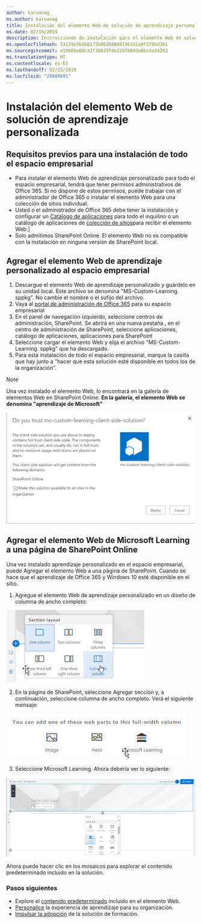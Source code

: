 ```yaml
---
author: karuanag
ms.author: karuanag
title: Instalación del elemento Web de solución de aprendizaje personalizada
ms.date: 02/10/2019
description: Instrucciones de instalación para el elemento Web de solución de aprendizaje personalizada
ms.openlocfilehash: 53229e5b1b8175b06d888091963d1a9f2f0bd361
ms.sourcegitcommit: e10085e60ca3f38029fde229fb093e6bc4a34203
ms.translationtype: MT
ms.contentlocale: es-ES
ms.lasthandoff: 02/25/2019
ms.locfileid: "29989691"
---
```

# <a name="installing-the-custom-learning-solution-webpart"></a>Instalación del elemento Web de solución de aprendizaje personalizada

## <a name="prerequisites-for-a-tenant-wide-installation"></a>Requisitos previos para una instalación de todo el espacio empresarial

- Para instalar el elemento Web de aprendizaje personalizado para todo el espacio empresarial, tendrá que tener permisos administrativos de Office 365.  Si no dispone de estos permisos, puede trabajar con el administrador de Office 365 o instalar el elemento Web para una colección de sitios individual.
- Usted o el administrador de Office 365 debe tener la instalación y configurar un [Catálogo de aplicaciones](https://docs.microsoft.com/en-us/sharepoint/dev/spfx/set-up-your-developer-tenant) para todo el inquilino o un catálogo de aplicaciones de [colección de sitios](https://docs.microsoft.com/en-us/sharepoint/dev/general-development/site-collection-app-catalog)para recibir el elemento Web.]
- Solo admitimos SharePoint Online. El elemento Web no es compatible con la instalación en ninguna versión de SharePoint local.

## <a name="add-the-custom-learning-webpart-to-your-tenant"></a>Agregar el elemento Web de aprendizaje personalizado al espacio empresarial 

1. Descargue el elemento Web de aprendizaje personalizado y guárdelo en su unidad local.  Este archivo se denomina "MS-Custom-Learning. sppkg".  No cambie el nombre o el sufijo del archivo. 
2. Vaya al [portal de administración de Office 365](https://admin.microsoft.com/AdminPortal/Home#/homepage) para su espacio empresarial
3. En el panel de navegación izquierdo, seleccione centros de administración, SharePoint. Se abrirá en una nueva pestaña., en el centro de administración de SharePoint, seleccione aplicaciones, catálogo de aplicaciones, aplicaciones para SharePoint 
4. Seleccione cargar el elemento Web y elija el archivo "MS-Custom-Learning. sppkg" que ha descargado.
5. Para esta instalación de todo el espacio empresarial, marque la casilla que hay junto a "hacer que esta solución esté disponible en todos los de la organización".  
 
> [!NOTE]
> Una vez instalado el elemento Web, lo encontrará en la galería de elementos Web en SharePoint Online.  **En la galería, el elemento Web se denomina "aprendizaje de Microsoft"**

![Implementar solución](media/trustapp_sm.png)


## <a name="add-the-microsoft-learning-webpart-to-a-sharepoint-online-page"></a>Agregar el elemento Web de Microsoft Learning a una página de SharePoint Online

Una vez instalado aprendizaje personalizado en el espacio empresarial, puede Agregar el elemento Web a una página de SharePoint. Cuando se hace que el aprendizaje de Office 365 y Windows 10 esté disponible en el sitio.

1. Agregue el elemento Web de aprendizaje personalizado en un diseño de columna de ancho completo:

![Diseño de página de SharePoint](media/clo365fullcolumnwidth.png)

2. En la página de SharePoint, seleccione Agregar sección y, a continuación, seleccione columna de ancho completo.  Verá el siguiente mensaje:

![AddWebpart](media/clo365addfullwidthwebpart.png)

3. Seleccione Microsoft Learning.  Ahora debería ver lo siguiente: 

![Elemento Web de aprendizaje personalizado](media/clo365addwebpart.png)

 Ahora puede hacer clic en los mosaicos para explorar el contenido predeterminado incluido en la solución.  

### <a name="next-steps"></a>Pasos siguientes
- Explore el [contenido predeterminado](webpartcontent.md) incluido en el elemento Web.
- [Personalice](customization.md) la experiencia de aprendizaje para su organización.
- [Impulsar la adopción](driveadoption.md) de la solución de formación.

